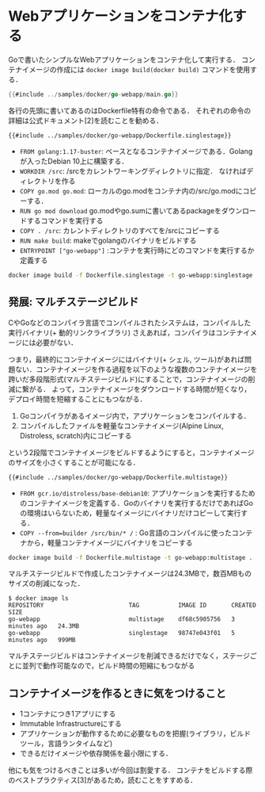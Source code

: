 # Webアプリケーションをコンテナ化する

Goで書いたシンプルなWebアプリケーションをコンテナ化して実行する．
コンテナイメージの作成には `docker image build(docker build)` コマンドを使用する．

```go
{{#include ../samples/docker/go-webapp/main.go}}
```

各行の先頭に書いてあるのはDockerfile特有の命令である．
それぞれの命令の詳細は公式ドキュメント[2]を読むことを勧める．

```
{{#include ../samples/docker/go-webapp/Dockerfile.singlestage}}
```

- `FROM golang:1.17-buster`: ベースとなるコンテナイメージである．Golangが入ったDebian 10上に構築する．
- `WORKDIR /src`:  /srcをカレントワーキングディレクトリに指定． なければディレクトリを作る
- `COPY go.mod go.mod`: ローカルのgo.modをコンテナ内の/src/go.modにコピーする．
- `RUN go mod download` go.modやgo.sumに書いてあるpackageをダウンロードするコマンドを実行する
- `COPY . /src`: カレントディレクトリのすべてを/srcにコピーする
- `RUN make build`: makeでgolangのバイナリをビルドする
- `ENTRYPOINT ["go-webapp"]` :コンテナを実行時にどのコマンドを実行するか定義する

```bash
docker image build -f Dockerfile.singlestage -t go-webapp:singlestage .
```

## 発展: マルチステージビルド

CやGoなどのコンパイラ言語でコンパイルされたシステムは，コンパイルした実行バイナリ(+ 動的リンクライブラリ) さえあれば，コンパイラはコンテナイメージには必要がない．

つまり，最終的にコンテナイメージにはバイナリ(+ シェル, ツール)があれば問題ない．コンテナイメージを作る過程を以下のような複数のコンテナイメージを跨いだ多段階形式(マルチステージビルド)にすることで，コンテナイメージの削減に繋がる．
よって，コンテナイメージをダウンロードする時間が短くなり，デプロイ時間を短縮することにもつながる．

1. Goコンパイラがあるイメージ内で，アプリケーションをコンパイルする．
1. コンパイルしたファイルを軽量なコンテナイメージ(Alpine Linux, Distroless, scratch)内にコピーする

という2段階でコンテナイメージをビルドするようにすると，コンテナイメージのサイズを小さくすることが可能になる．

```
{{#include ../samples/docker/go-webapp/Dockerfile.multistage}}
```

- `FROM gcr.io/distroless/base-debian10`: アプリケーションを実行するためのコンテナイメージを定義する．Goのバイナリを実行するだけであればGoの環境はいらないため，軽量なイメージにバイナリだけコピーして実行する．
- `COPY --from=builder /src/bin/* /` : Go言語のコンパイルに使ったコンテナから，軽量コンテナイメージにバイナリをコピーする

```bash
docker image build -f Dockerfile.multistage -t go-webapp:multistage .
```

マルチステージビルドで作成したコンテナイメージは24.3MBで，数百MBものサイズの削減になった．

```
$ docker image ls
REPOSITORY                        TAG           IMAGE ID       CREATED         SIZE
go-webapp                         multistage    df68c5905756   3 minutes ago   24.3MB
go-webapp                         singlestage   98747e043f01   5 minutes ago   999MB
```

マルチステージビルドはコンテナイメージを削減できるだけでなく，ステージごとに並列で動作可能なので，ビルド時間の短縮にもつながる

## コンテナイメージを作るときに気をつけること

- 1コンテナにつき1アプリにする
- Immutable Infrastructureにする
- アプリケーションが動作するために必要なものを把握(ライブラリ，ビルドツール，言語ランタイムなど)
- できるだけイメージや依存関係を最小限にする．

他にも気をつけるべきことは多いが今回は割愛する．
コンテナをビルドする際のベストプラクティス[3]があるため，読むことをすすめる．
